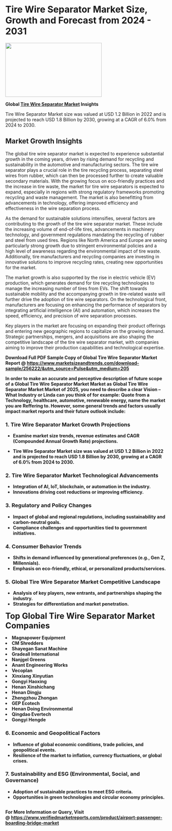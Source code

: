 <H1>Tire Wire Separator Market Size, Growth and Forecast from 2024 - 2031</H1><img class="aligncenter size-medium wp-image-584254" src="https://thirdeyenews.in/wp-content/uploads/2024/09/Global-Market-Research-300x168.jpeg" alt="" width="300" height="168" /><p><strong>Global&nbsp;<a href="https://www.marketsizeandtrends.com/download-sample/256222/&amp;utm_source=Pulse&amp;utm_medium=205">Tire Wire Separator Market</a> Insights</strong></p><p>Tire Wire Separator Market size was valued at USD 1.2 Billion in 2022 and is projected to reach USD 1.8 Billion by 2030, growing at a CAGR of 6.0% from 2024 to 2030.</p><p><h2>Market Growth Insights</h2> <p>The global tire wire separator market is expected to experience substantial growth in the coming years, driven by rising demand for recycling and sustainability in the automotive and manufacturing sectors. The tire wire separator plays a crucial role in the tire recycling process, separating steel wires from rubber, which can then be processed further to create valuable secondary materials. With the growing focus on eco-friendly practices and the increase in tire waste, the market for tire wire separators is expected to expand, especially in regions with strong regulatory frameworks promoting recycling and waste management. The market is also benefitting from advancements in technology, offering improved efficiency and effectiveness in the wire separation process.</p> <p><strong></strong></p> <p>As the demand for sustainable solutions intensifies, several factors are contributing to the growth of the tire wire separator market. These include the increasing volume of end-of-life tires, advancements in machinery technology, and government regulations mandating the recycling of rubber and steel from used tires. Regions like North America and Europe are seeing particularly strong growth due to stringent environmental policies and a high level of awareness regarding the environmental impact of tire waste. Additionally, tire manufacturers and recycling companies are investing in innovative solutions to improve recycling rates, creating new opportunities for the market.</p> <p>The market growth is also supported by the rise in electric vehicle (EV) production, which generates demand for tire recycling technologies to manage the increasing number of tires from EVs. The shift towards sustainable mobility and the accompanying growth in tire-related waste will further drive the adoption of tire wire separators. On the technological front, manufacturers are focusing on enhancing the performance of separators by integrating artificial intelligence (AI) and automation, which increases the speed, efficiency, and precision of wire separation processes.</p> <p>Key players in the market are focusing on expanding their product offerings and entering new geographic regions to capitalize on the growing demand. Strategic partnerships, mergers, and acquisitions are also shaping the competitive landscape of the tire wire separator market, with companies aiming to improve their production capabilities and technological expertise.</p> <p><strong></p><p><span class=""><strong>Download Full PDF Sample Copy of Global Tire Wire Separator Market Report</strong> @ <a href="https://www.marketsizeandtrends.com/download-sample/256222/&amp;utm_source=Pulse&amp;utm_medium=205" target="_blank">https://www.marketsizeandtrends.com/download-sample/256222/&amp;utm_source=Pulse&amp;utm_medium=205</a></span></p><p>In order to make an accurate and perceptive description of future scope of a Global&nbsp;Tire Wire Separator Market Market as Global&nbsp;Tire Wire Separator Market Market of 2025, you need to describe a clear Vision &ndash; What Industry or Linda can you think of for example: Quote from a Technology, healthcare, automotive, renewable energy, name the market you are Reffering to. However, some general trends and factors usually impact market reports and their future outlook include:</p><h3>1.&nbsp;<strong>Tire Wire Separator Market Growth Projections</strong></h3><ul><li>Examine market size trends, revenue estimates and CAGR (Compounded Annual Growth Rate) projections.</li><li><p>Tire Wire Separator Market size was valued at USD 1.2 Billion in 2022 and is projected to reach USD 1.8 Billion by 2030, growing at a CAGR of 6.0% from 2024 to 2030.</p></li></ul><h3>2.&nbsp;<strong>Tire Wire Separator Market Technological Advancements</strong></h3><ul><li>Integration of AI, IoT, blockchain, or automation in the industry.</li><li>Innovations driving cost reductions or improving efficiency.</li></ul><h3>3.&nbsp;<strong>Regulatory and Policy Changes</strong></h3><ul><li>Impact of global and regional regulations, including sustainability and carbon-neutral goals.</li><li>Compliance challenges and opportunities tied to government initiatives.</li></ul><h3>4.&nbsp;<strong>Consumer Behavior Trends</strong></h3><ul><li>Shifts in demand influenced by generational preferences (e.g., Gen Z, Millennials).</li><li>Emphasis on eco-friendly, ethical, or personalized products/services.</li></ul><h3>5.&nbsp;<strong>Global Tire Wire Separator Market Competitive Landscape</strong></h3><ul><li>Analysis of key players, new entrants, and partnerships shaping the industry.</li><li>Strategies for differentiation and market penetration.</li></ul><p data-pm-slice="1 1 []"><span style="color: inherit; font-family: inherit; font-size: 25px;">Top Global Tire Wire Separator Market Companies</span></p><div class="" data-test-id=""><p><li>Magnapower Equipment</li><li> CM Shredders</li><li> Shayegan Sanat Machine</li><li> Gradeall International</li><li> Nanjgel Greens</li><li> Anant Engineering Works</li><li> Vecoplan</li><li> Xinxiang Xinyutian</li><li> Gongyi Haoxing</li><li> Henan Xinshichang</li><li> Henan Dingju</li><li> Zhengzhou Zhongan</li><li> GEP Ecotech</li><li> Henan Doing Environmental</li><li> Qingdao Evertech</li><li> Gongyi Hengde</li></p></div><h3>6.&nbsp;<strong>Economic and Geopolitical Factors</strong></h3><ul><li>Influence of global economic conditions, trade policies, and geopolitical events.</li><li>Resilience of the market to inflation, currency fluctuations, or global crises.</li></ul><h3>7.&nbsp;<strong>Sustainability and ESG (Environmental, Social, and Governance)</strong></h3><ul><li>Adoption of sustainable practices to meet ESG criteria.</li><li>Opportunities in green technologies and circular economy principles.</li></ul><h2><strong style="font-size: 14px;">For More Information or Query, Visit @&nbsp;</strong><a style="background-color: #ffffff; font-size: 14px;" href="https://www.marketsizeandtrends.com/report/tire-wire-separator-market/" target="_blank">https://www.verifiedmarketreports.com/product/airport-passenger-boarding-bridge-market</a></h2>
